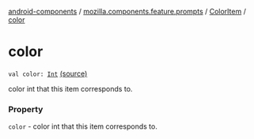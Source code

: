 [android-components](../../index.md) / [mozilla.components.feature.prompts](../index.md) / [ColorItem](index.md) / [color](./color.md)

# color

`val color: `[`Int`](https://kotlinlang.org/api/latest/jvm/stdlib/kotlin/-int/index.html) [(source)](https://github.com/mozilla-mobile/android-components/blob/master/components/feature/prompts/src/main/java/mozilla/components/feature/prompts/BasicColorAdapter.kt#L36)

color int that this item corresponds to.

### Property

`color` - color int that this item corresponds to.